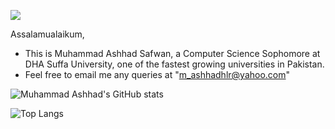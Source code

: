 ![](https://komarev.com/ghpvc/?username=Ashhad-DSU&color=orange)

Assalamualaikum,

- This is Muhammad Ashhad Safwan, a Computer Science Sophomore at DHA Suffa University, one of the fastest growing universities in Pakistan.
- Feel free to email me any queries at "m_ashhadhlr@yahoo.com"

![Muhammad Ashhad's GitHub stats](https://github-readme-stats.vercel.app/api?username=Ashhad-DSU&show_icons=true)

![Top Langs](https://github-readme-stats.vercel.app/api/top-langs/?username=Ashhad-DSU&theme=tokyonight)



<!---
Ashhad-DSU/Ashhad-DSU is a ✨ special ✨ repository because its `README.md` (this file) appears on your GitHub profile.
You can click the Preview link to take a look at your changes.
--->
